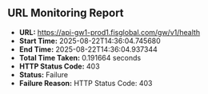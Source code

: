 ## URL Monitoring Report

- **URL:** https://api-gw1-prod1.fisglobal.com/gw/v1/health
- **Start Time:** 2025-08-22T14:36:04.745680
- **End Time:** 2025-08-22T14:36:04.937344
- **Total Time Taken:** 0.191664 seconds
- **HTTP Status Code:** 403
- **Status:** Failure
- **Failure Reason:** HTTP Status Code: 403
